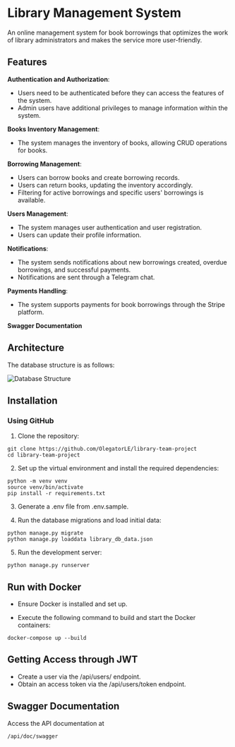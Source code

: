 # Library Management System

An online management system for book borrowings that optimizes the work of library administrators and makes the service more user-friendly.

## Features

**Authentication and Authorization**:

* Users need to be authenticated before they can access the features of the system.
* Admin users have additional privileges to manage information within the system.

**Books Inventory Management**:

* The system manages the inventory of books, allowing CRUD operations for books.

**Borrowing Management**:

* Users can borrow books and create borrowing records.
* Users can return books, updating the inventory accordingly.
* Filtering for active borrowings and specific users' borrowings is available.

**Users Management**:

* The system manages user authentication and user registration.
* Users can update their profile information.

**Notifications**:

* The system sends notifications about new borrowings created, overdue borrowings, and successful payments.
* Notifications are sent through a Telegram chat.

**Payments Handling**:

* The system supports payments for book borrowings through the Stripe platform.

**Swagger Documentation**

## Architecture

The database structure is as follows:

![Database Structure](demo/library_db.png)

## Installation

### Using GitHub

1. Clone the repository:

```shell
git clone https://github.com/OlegatorLE/library-team-project
cd library-team-project
```

2. Set up the virtual environment and install the required dependencies:

```shell
python -m venv venv
source venv/bin/activate
pip install -r requirements.txt
```

3. Generate a .env file from .env.sample.


4. Run the database migrations and load initial data:

```shell
python manage.py migrate
python manage.py loaddata library_db_data.json
```

5. Run the development server:
```shell
python manage.py runserver
```
## Run with Docker
* Ensure Docker is installed and set up.

* Execute the following command to build and start the Docker containers:

```shell
docker-compose up --build
```

## Getting Access through JWT
* Create a user via the /api/users/ endpoint.
* Obtain an access token via the /api/users/token endpoint.

## Swagger Documentation
Access the API documentation at 

```shell
/api/doc/swagger
```